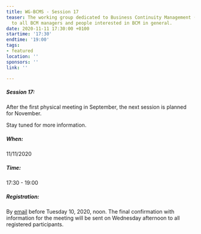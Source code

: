 ```yaml
---
title: WG-BCMS - Session 17
teaser: The working group dedicated to Business Continuity Management (BCMS) is addressed
  to all BCM managers and people interested in BCM in general.
date: 2020-11-11 17:30:00 +0100
startime: '17:30'
endtime: '19:00'
tags:
- featured
location: ''
sponsors: ''
link: ''

---
```

##### **Session 17**:

After the first physical meeting in September, the next session is planned for November.

Stay tuned for more information.

##### When:

11/11/2020

##### Time:

17:30 - 19:00

##### Registration:

By [email](mailto:secgen@clusil.lu) before Tuesday 10, 2020, noon. The final confirmation with information for the meeting will be sent on Wednesday afternoon to all registered participants.